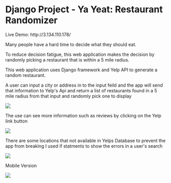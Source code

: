 <h1>Django Project - Ya Yeat: Restaurant Randomizer</h1>
Live Demo: http://3.134.110.178/
<p>Many people have a hard time to decide what they should eat.</p>
<p> To reduce decision fatigue, this web application makes the decision by randomly picking a restaurant that is within a 5 mile radius.</p>
<p> This web application uses Django framework and Yelp API to generate a random restaurant.</p>
<p> A user can input a city or address in to the input feild and the app will send that information to Yelp's Api and return a list of restaurants found in a 5 mile radius from that input and randomly pick one to display</p>

![](https://media.giphy.com/media/J4CCsy8QEPatjiHzDH/giphy.gif)
<p> The use can see more information such as reviews by clicking on the Yelp link button</p>

![](https://media.giphy.com/media/LpXB1EhFy6WgMtA65R/giphy.gif)

<p>There are some locations that not available in Yelps Database to prevent the app from breaking I used if statments to show the errors in a user's search</p>

![](https://media.giphy.com/media/WR3sOzafNUVZcvAvRJ/giphy.gif)

<p> Mobile Version</p>

![](https://media.giphy.com/media/UtVThOcxh6blJC4gpD/giphy.gif )
